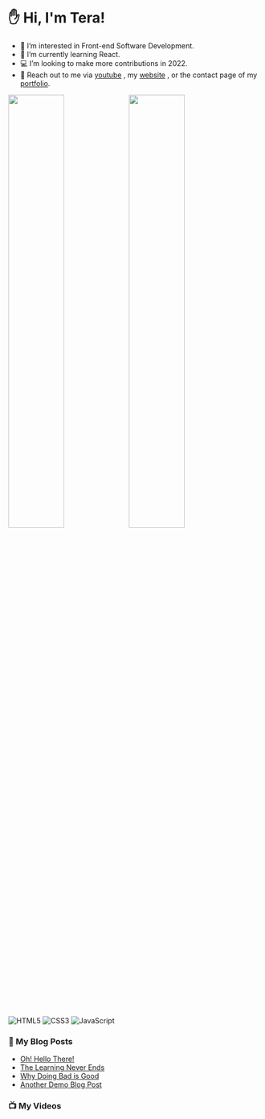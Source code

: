 # :hand: Hi, I'm Tera!

- 👀 I’m interested in Front-end Software Development.
- 🧠 I’m currently learning React.
- :computer: I’m looking to make more contributions in 2022.
- :email: Reach out to me via <a href="https://www.youtube.com/channel/UC6u-qjq4vbT-09ZhmKwKqfg">youtube</a> , my <a href="https://technicallyjusttalking.com/"> website</a> , or the contact page of my <a href="https://terabanks.github.io/">portfolio</a>.

<img align="left" width="47%" src="https://github-readme-stats.vercel.app/api?username=terabanks&show_icons=true&theme=radical">

<img align="left" width="47%" src="https://github-readme-stats.vercel.app/api/top-langs/?username=terabanks&layout=compact">

![HTML5](https://img.shields.io/badge/html5-%23E34F26.svg?style=for-the-badge&logo=html5&logoColor=white)
![CSS3](https://img.shields.io/badge/css3-%231572B6.svg?style=for-the-badge&logo=css3&logoColor=white)
![JavaScript](https://img.shields.io/badge/javascript-%23323330.svg?style=for-the-badge&logo=javascript&logoColor=%23F7DF1E)

### :page_with_curl: My Blog Posts
<!-- BLOG-POST-LIST:START -->
- [Oh! Hello There!](https://technicallyjusttalking.com/hello-world/)
- [The Learning Never Ends](https://technicallyjusttalking.com/your-first-blog-post/)
- [Why Doing Bad is Good](https://technicallyjusttalking.com/why-doing-bad-is-good/)
- [Another Demo Blog Post](https://technicallyjusttalking.com/another-demo-blog-post/)
<!-- BLOG-POST-LIST:END -->

### :tv: My Videos
<!-- YOUTUBE-VIDEO-LIST:START -->
<!-- YOUTUBE-VIDEO-LIST:END -->
